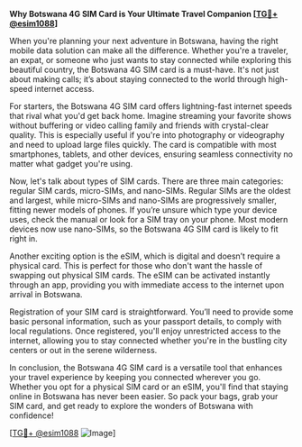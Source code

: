 **Why Botswana 4G SIM Card is Your Ultimate Travel Companion [[TG💪+ @esim1088](https://t.me/s/esim1088)]**

When you're planning your next adventure in Botswana, having the right mobile data solution can make all the difference. Whether you're a traveler, an expat, or someone who just wants to stay connected while exploring this beautiful country, the Botswana 4G SIM card is a must-have. It's not just about making calls; it’s about staying connected to the world through high-speed internet access.

For starters, the Botswana 4G SIM card offers lightning-fast internet speeds that rival what you'd get back home. Imagine streaming your favorite shows without buffering or video calling family and friends with crystal-clear quality. This is especially useful if you're into photography or videography and need to upload large files quickly. The card is compatible with most smartphones, tablets, and other devices, ensuring seamless connectivity no matter what gadget you're using.

Now, let's talk about types of SIM cards. There are three main categories: regular SIM cards, micro-SIMs, and nano-SIMs. Regular SIMs are the oldest and largest, while micro-SIMs and nano-SIMs are progressively smaller, fitting newer models of phones. If you’re unsure which type your device uses, check the manual or look for a SIM tray on your phone. Most modern devices now use nano-SIMs, so the Botswana 4G SIM card is likely to fit right in.

Another exciting option is the eSIM, which is digital and doesn’t require a physical card. This is perfect for those who don't want the hassle of swapping out physical SIM cards. The eSIM can be activated instantly through an app, providing you with immediate access to the internet upon arrival in Botswana.

Registration of your SIM card is straightforward. You’ll need to provide some basic personal information, such as your passport details, to comply with local regulations. Once registered, you'll enjoy unrestricted access to the internet, allowing you to stay connected whether you're in the bustling city centers or out in the serene wilderness.

In conclusion, the Botswana 4G SIM card is a versatile tool that enhances your travel experience by keeping you connected wherever you go. Whether you opt for a physical SIM card or an eSIM, you'll find that staying online in Botswana has never been easier. So pack your bags, grab your SIM card, and get ready to explore the wonders of Botswana with confidence! 

[[TG💪+ @esim1088](https://t.me/s/esim1088) ![Image](https://i.postimg.cc/Y0z9fWf4/image.png)]